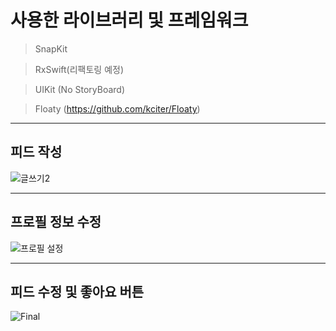   
  # 사용한 라이브러리 및 프레임워크
  
  > SnapKit
  
  > RxSwift(리팩토링 예정)
  
  > UIKit (No StoryBoard)

> Floaty (https://github.com/kciter/Floaty)
  
---
  
  
## 피드 작성
  
![글쓰기2](https://user-images.githubusercontent.com/97531269/160947716-957b2884-457c-4585-a4f4-dcdbd0310b5f.gif)
  

  ---
  
## 프로필 정보 수정

![프로필 설정](https://user-images.githubusercontent.com/97531269/160948022-369ee3c2-2e5c-491b-8f7b-47ad2b025560.gif)

---
  
## 피드 수정 및 좋아요 버튼

![Final](https://user-images.githubusercontent.com/97531269/160948195-93ef01cc-48d4-446b-a1b7-f064f3909354.gif)

</div>
